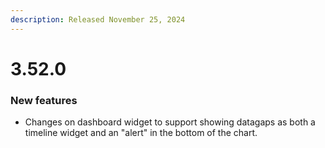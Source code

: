 ```yaml
---
description: Released November 25, 2024
---
```


# 3.52.0

### New features

* Changes on dashboard widget to support showing datagaps as both a timeline widget and an "alert" in the bottom of the chart.

